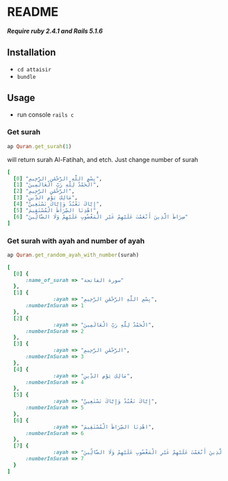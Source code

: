 


# README

***Require ruby 2.4.1 and Rails 5.1.6***
## Installation

* `cd attaisir`
* `bundle`

## Usage
* run console `rails c`
### Get surah 
``` ruby
ap Quran.get_surah(1)
``` 
will return surah Al-Fatihah,  and etch. Just change number of surah 
``` ruby
[
  [0] "﻿بِسْمِ اللَّهِ الرَّحْمَٰنِ الرَّحِيمِ",
  [1] "الْحَمْدُ لِلَّهِ رَبِّ الْعَالَمِينَ",
  [2] "الرَّحْمَٰنِ الرَّحِيمِ",
  [3] "مَالِكِ يَوْمِ الدِّينِ",
  [4] "إِيَّاكَ نَعْبُدُ وَإِيَّاكَ نَسْتَعِينُ",
  [5] "اهْدِنَا الصِّرَاطَ الْمُسْتَقِيمَ",
  [6] "صِرَاطَ الَّذِينَ أَنْعَمْتَ عَلَيْهِمْ غَيْرِ الْمَغْضُوبِ عَلَيْهِمْ وَلَا الضَّالِّينَ"
]
```

### Get surah with ayah and number of ayah
``` ruby
ap Quran.get_random_ayah_with_number(surah)
```
``` ruby
[
  [0] {
      :name_of_surah => "سورة الفاتحة"
  },
  [1] {
               :ayah => "﻿بِسْمِ اللَّهِ الرَّحْمَٰنِ الرَّحِيمِ",
      :numberInSurah => 1
  },
  [2] {
               :ayah => "الْحَمْدُ لِلَّهِ رَبِّ الْعَالَمِينَ",
      :numberInSurah => 2
  },
  [3] {
               :ayah => "الرَّحْمَٰنِ الرَّحِيمِ",
      :numberInSurah => 3
  },
  [4] {
               :ayah => "مَالِكِ يَوْمِ الدِّينِ",
      :numberInSurah => 4
  },
  [5] {
               :ayah => "إِيَّاكَ نَعْبُدُ وَإِيَّاكَ نَسْتَعِينُ",
      :numberInSurah => 5
  },
  [6] {
               :ayah => "اهْدِنَا الصِّرَاطَ الْمُسْتَقِيمَ",
      :numberInSurah => 6
  },
  [7] {
               :ayah => "صِرَاطَ الَّذِينَ أَنْعَمْتَ عَلَيْهِمْ غَيْرِ الْمَغْضُوبِ عَلَيْهِمْ وَلَا الضَّالِّينَ",
      :numberInSurah => 7
  }
]
```